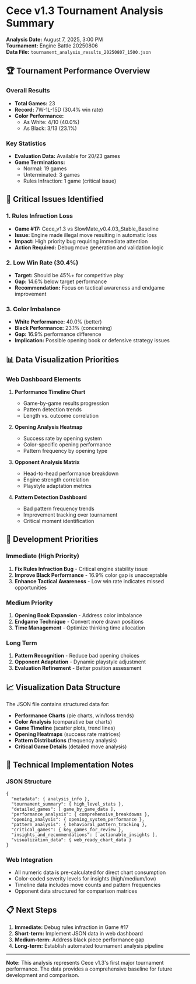 # Cece v1.3 Tournament Analysis Summary
**Analysis Date:** August 7, 2025, 3:00 PM  
**Tournament:** Engine Battle 20250806  
**Data File:** `tournament_analysis_results_20250807_1500.json`

## 🏆 Tournament Performance Overview

### Overall Results
- **Total Games:** 23
- **Record:** 7W-1L-15D (30.4% win rate)
- **Color Performance:**
  - As White: 4/10 (40.0%)
  - As Black: 3/13 (23.1%)

### Key Statistics
- **Evaluation Data:** Available for 20/23 games
- **Game Terminations:**
  - Normal: 19 games
  - Unterminated: 3 games
  - Rules Infraction: 1 game (critical issue)

## 🚨 Critical Issues Identified

### 1. Rules Infraction Loss
- **Game #17:** Cece_v1.3 vs SlowMate_v0.4.03_Stable_Baseline
- **Issue:** Engine made illegal move resulting in automatic loss
- **Impact:** High priority bug requiring immediate attention
- **Action Required:** Debug move generation and validation logic

### 2. Low Win Rate (30.4%)
- **Target:** Should be 45%+ for competitive play
- **Gap:** 14.6% below target performance
- **Recommendation:** Focus on tactical awareness and endgame improvement

### 3. Color Imbalance
- **White Performance:** 40.0% (better)
- **Black Performance:** 23.1% (concerning)
- **Gap:** 16.9% performance difference
- **Implication:** Possible opening book or defensive strategy issues

## 📊 Data Visualization Priorities

### Web Dashboard Elements
1. **Performance Timeline Chart**
   - Game-by-game results progression
   - Pattern detection trends
   - Length vs. outcome correlation

2. **Opening Analysis Heatmap**
   - Success rate by opening system
   - Color-specific opening performance
   - Pattern frequency by opening type

3. **Opponent Analysis Matrix**
   - Head-to-head performance breakdown
   - Engine strength correlation
   - Playstyle adaptation metrics

4. **Pattern Detection Dashboard**
   - Bad pattern frequency trends
   - Improvement tracking over tournament
   - Critical moment identification

## 🎯 Development Priorities

### Immediate (High Priority)
1. **Fix Rules Infraction Bug** - Critical engine stability issue
2. **Improve Black Performance** - 16.9% color gap is unacceptable
3. **Enhance Tactical Awareness** - Low win rate indicates missed opportunities

### Medium Priority
1. **Opening Book Expansion** - Address color imbalance
2. **Endgame Technique** - Convert more drawn positions
3. **Time Management** - Optimize thinking time allocation

### Long Term
1. **Pattern Recognition** - Reduce bad opening choices
2. **Opponent Adaptation** - Dynamic playstyle adjustment
3. **Evaluation Refinement** - Better position assessment

## 📈 Visualization Data Structure

The JSON file contains structured data for:
- **Performance Charts** (pie charts, win/loss trends)
- **Color Analysis** (comparative bar charts)
- **Game Timeline** (scatter plots, trend lines)
- **Opening Heatmaps** (success rate matrices)
- **Pattern Distributions** (frequency analysis)
- **Critical Game Details** (detailed move analysis)

## 🔧 Technical Implementation Notes

### JSON Structure
```
{
  "metadata": { analysis_info },
  "tournament_summary": { high_level_stats },
  "detailed_games": [ game_by_game_data ],
  "performance_analysis": { comprehensive_breakdowns },
  "opening_analysis": { opening_system_performance },
  "pattern_analysis": { behavioral_pattern_tracking },
  "critical_games": { key_games_for_review },
  "insights_and_recommendations": [ actionable_insights ],
  "visualization_data": { web_ready_chart_data }
}
```

### Web Integration
- All numeric data is pre-calculated for direct chart consumption
- Color-coded severity levels for insights (high/medium/low)
- Timeline data includes move counts and pattern frequencies
- Opponent data structured for comparison matrices

## 📋 Next Steps

1. **Immediate:** Debug rules infraction in Game #17
2. **Short-term:** Implement JSON data in web dashboard
3. **Medium-term:** Address black piece performance gap
4. **Long-term:** Establish automated tournament analysis pipeline

---
**Note:** This analysis represents Cece v1.3's first major tournament performance. The data provides a comprehensive baseline for future development and comparison.
